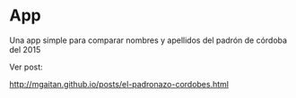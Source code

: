 # App 

Una app simple para comparar nombres y apellidos del padrón de córdoba del 2015

Ver post:

http://mgaitan.github.io/posts/el-padronazo-cordobes.html
